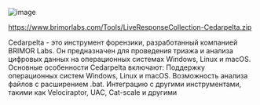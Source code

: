 ![image](https://github.com/8u66le/DFIR/assets/134439768/269e7386-c3ad-4cd1-bad6-1ef7858af92f)

https://www.brimorlabs.com/Tools/LiveResponseCollection-Cedarpelta.zip


Cedarpelta - это инструмент форензики, разработанный компанией BRIMOR Labs. Он предназначен для проведения триажа и анализа цифровых данных на операционных системах Windows, Linux и macOS.
Основные особенности Cedarpelta включают:
Поддержку операционных систем Windows, Linux и macOS.
Возможность анализа файлов с расширением .bat.
Интеграцию с другими инструментами, такими как Velociraptor, UAC, Cat-scale и другими 
